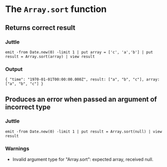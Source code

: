 The `Array.sort` function
============================

Returns correct result
----------------------

### Juttle

    emit -from Date.new(0) -limit 1 | put array = ['c', 'a','b'] | put result = Array.sort(array) | view result

### Output

    { "time": "1970-01-01T00:00:00.000Z", result: ["a", "b", "c"], array: ["a", "b", "c"] }

Produces an error when passed an argument of incorrect type
-----------------------------------------------------------

### Juttle

    emit -from Date.new(0) -limit 1 | put result = Array.sort(null) | view result

### Warnings

  * Invalid argument type for "Array.sort": expected array, received null.
